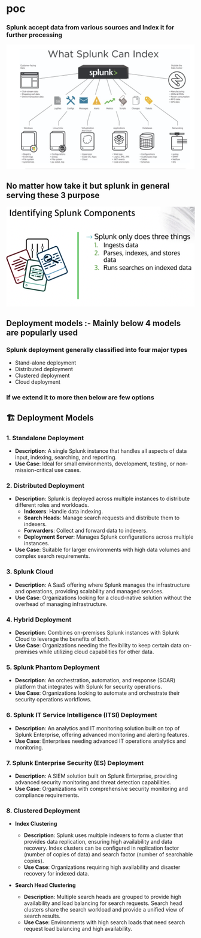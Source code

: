 # poc

### Splunk accept data from various sources and Index it for further processing 

<img src="splunk_data.png">

## No matter how take it but splunk in general serving these 3 purpose 

<img src="splunk_use.png">

## Deployment models :- Mainly below 4 models are popularly used 

### Splunk deployment generally classified into four major types 

- Stand-alone deployment
- Distributed deployment
- Clustered deployment
- Cloud deployment

###  If we extend it to more then below are few options 


## 🏗️ Deployment Models

### 1. Standalone Deployment
- **Description**: A single Splunk instance that handles all aspects of data input, indexing, searching, and reporting.
- **Use Case**: Ideal for small environments, development, testing, or non-mission-critical use cases.

### 2. Distributed Deployment
- **Description**: Splunk is deployed across multiple instances to distribute different roles and workloads.
  - **Indexers**: Handle data indexing.
  - **Search Heads**: Manage search requests and distribute them to indexers.
  - **Forwarders**: Collect and forward data to indexers.
  - **Deployment Server**: Manages Splunk configurations across multiple instances.
- **Use Case**: Suitable for larger environments with high data volumes and complex search requirements.

### 3. Splunk Cloud
- **Description**: A SaaS offering where Splunk manages the infrastructure and operations, providing scalability and managed services.
- **Use Case**: Organizations looking for a cloud-native solution without the overhead of managing infrastructure.

### 4. Hybrid Deployment
- **Description**: Combines on-premises Splunk instances with Splunk Cloud to leverage the benefits of both.
- **Use Case**: Organizations needing the flexibility to keep certain data on-premises while utilizing cloud capabilities for other data.

### 5. Splunk Phantom Deployment
- **Description**: An orchestration, automation, and response (SOAR) platform that integrates with Splunk for security operations.
- **Use Case**: Organizations looking to automate and orchestrate their security operations workflows.

### 6. Splunk IT Service Intelligence (ITSI) Deployment
- **Description**: An analytics and IT monitoring solution built on top of Splunk Enterprise, offering advanced monitoring and alerting features.
- **Use Case**: Enterprises needing advanced IT operations analytics and monitoring.

### 7. Splunk Enterprise Security (ES) Deployment
- **Description**: A SIEM solution built on Splunk Enterprise, providing advanced security monitoring and threat detection capabilities.
- **Use Case**: Organizations with comprehensive security monitoring and compliance requirements.

### 8. Clustered Deployment
- **Index Clustering**
  - **Description**: Splunk uses multiple indexers to form a cluster that provides data replication, ensuring high availability and data recovery. Index clusters can be configured in replication factor (number of copies of data) and search factor (number of searchable copies).
  - **Use Case**: Organizations requiring high availability and disaster recovery for indexed data.
  
- **Search Head Clustering**
  - **Description**: Multiple search heads are grouped to provide high availability and load balancing for search requests. Search head clusters share the search workload and provide a unified view of search results.
  - **Use Case**: Environments with high search loads that need search request load balancing and high availability.

